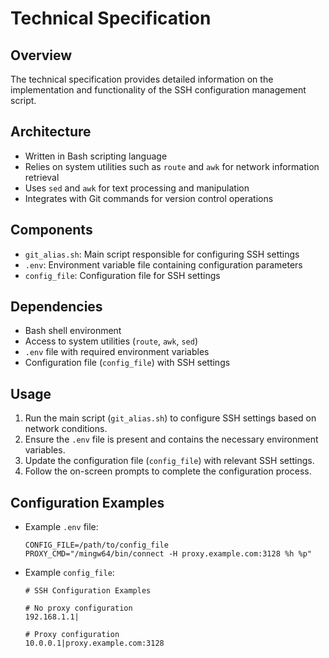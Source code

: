 
# Technical Specification

## Overview

The technical specification provides detailed information on the implementation and functionality of the SSH configuration management script.

## Architecture

- Written in Bash scripting language
- Relies on system utilities such as `route` and `awk` for network information retrieval
- Uses `sed` and `awk` for text processing and manipulation
- Integrates with Git commands for version control operations

## Components

- `git_alias.sh`: Main script responsible for configuring SSH settings
- `.env`: Environment variable file containing configuration parameters
- `config_file`: Configuration file for SSH settings

## Dependencies

- Bash shell environment
- Access to system utilities (`route`, `awk`, `sed`)
- `.env` file with required environment variables
- Configuration file (`config_file`) with SSH settings

## Usage

1. Run the main script (`git_alias.sh`) to configure SSH settings based on network conditions.
2. Ensure the `.env` file is present and contains the necessary environment variables.
3. Update the configuration file (`config_file`) with relevant SSH settings.
4. Follow the on-screen prompts to complete the configuration process.

## Configuration Examples

- Example `.env` file:

  ```
  CONFIG_FILE=/path/to/config_file
  PROXY_CMD="/mingw64/bin/connect -H proxy.example.com:3128 %h %p"
  ```

- Example `config_file`:

  ```
  # SSH Configuration Examples

  # No proxy configuration
  192.168.1.1|

  # Proxy configuration
  10.0.0.1|proxy.example.com:3128
  ```


